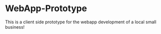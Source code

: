 # WebApp-Prototype
This is a client side prototype for the webapp development of a local small business!
